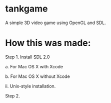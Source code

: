 # tankgame
A simple 3D video game using OpenGL and SDL.

# How this was made:
Step 1. Install SDL 2.0

a. For Mac OS X with Xcode

b. For Mac OS X without Xcode

ii. Unix-style installation.

Step 2.

